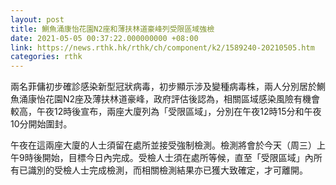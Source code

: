 ```yaml
---
layout: post
title: 鰂魚涌康怡花園N2座和薄扶林道豪峰列受限區域強檢
date: 2021-05-05 00:37:22.000000000 +08:00
link: https://news.rthk.hk/rthk/ch/component/k2/1589240-20210505.htm
categories: rthk
---
```


兩名菲傭初步確診感染新型冠狀病毒，初步顯示涉及變種病毒株，兩人分別居於鰂魚涌康怡花園N2座及薄扶林道豪峰，政府評估後認為，相關區域感染風險有機會較高，午夜12時後宣布，兩座大廈列為「受限區域」，分別在午夜12時15分和午夜10分開始圍封。

午夜在這兩座大廈的人士須留在處所並接受強制檢測。檢測將會於今天（周三）上午9時後開始，目標今日內完成。受檢人士須在處所等候，直至「受限區域」內所有已識別的受檢人士完成檢測，而相關檢測結果亦已獲大致確定，才可離開。　
